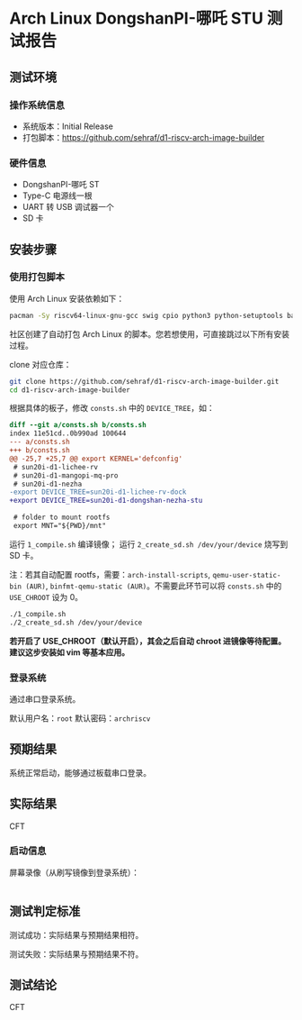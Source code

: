 # Arch Linux DongshanPI-哪吒 STU 测试报告

## 测试环境

### 操作系统信息

- 系统版本：Initial Release
- 打包脚本：https://github.com/sehraf/d1-riscv-arch-image-builder

### 硬件信息

- DongshanPI-哪吒 ST
- Type-C 电源线一根
- UART 转 USB 调试器一个
- SD 卡

## 安装步骤

### 使用打包脚本

使用 Arch Linux 安装依赖如下：
```bash
pacman -Sy riscv64-linux-gnu-gcc swig cpio python3 python-setuptools base-devel bc arch-install-scripts qemu-user-static qemu-user-static-binfmt
```


社区创建了自动打包 Arch Linux 的脚本。您若想使用，可直接跳过以下所有安装过程。

clone 对应仓库：
```bash
git clone https://github.com/sehraf/d1-riscv-arch-image-builder.git
cd d1-riscv-arch-image-builder
```

根据具体的板子，修改 `consts.sh` 中的 `DEVICE_TREE`，如：
```diff
diff --git a/consts.sh b/consts.sh
index 11e51cd..0b990ad 100644
--- a/consts.sh
+++ b/consts.sh
@@ -25,7 +25,7 @@ export KERNEL='defconfig'
 # sun20i-d1-lichee-rv
 # sun20i-d1-mangopi-mq-pro
 # sun20i-d1-nezha
-export DEVICE_TREE=sun20i-d1-lichee-rv-dock
+export DEVICE_TREE=sun20i-d1-dongshan-nezha-stu
 
 # folder to mount rootfs
 export MNT="${PWD}/mnt"

```

运行 `1_compile.sh` 编译镜像；
运行 `2_create_sd.sh /dev/your/device` 烧写到 SD 卡。

注：若其自动配置 rootfs，需要：`arch-install-scripts`, `qemu-user-static-bin (AUR)`, `binfmt-qemu-static (AUR)`。不需要此环节可以将 `consts.sh` 中的 `USE_CHROOT` 设为 0。

```bash
./1_compile.sh
./2_create_sd.sh /dev/your/device
```

**若开启了 USE_CHROOT（默认开启），其会之后自动 chroot 进镜像等待配置。建议这步安装如 vim 等基本应用。**


### 登录系统

通过串口登录系统。

默认用户名：`root`
默认密码：`archriscv`

## 预期结果

系统正常启动，能够通过板载串口登录。

## 实际结果

CFT

### 启动信息

屏幕录像（从刷写镜像到登录系统）：


```log

```

## 测试判定标准

测试成功：实际结果与预期结果相符。

测试失败：实际结果与预期结果不符。

## 测试结论

CFT